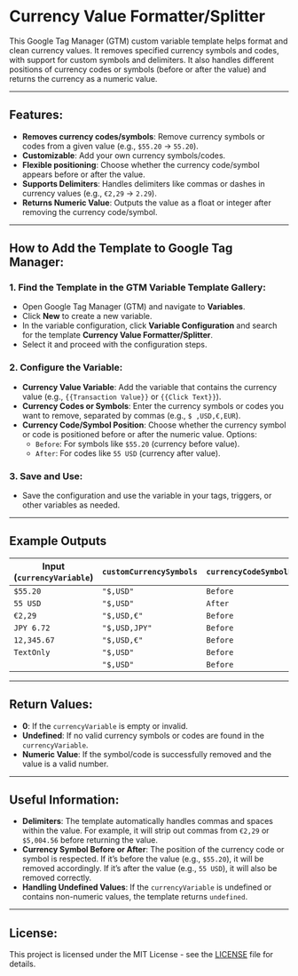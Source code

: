 # Currency Value Formatter/Splitter

This Google Tag Manager (GTM) custom variable template helps format and clean currency values. It removes specified currency symbols and codes, with support for custom symbols and delimiters. It also handles different positions of currency codes or symbols (before or after the value) and returns the currency as a numeric value.

---

## Features:
- **Removes currency codes/symbols**: Remove currency symbols or codes from a given value (e.g., `$55.20` → `55.20`).
- **Customizable**: Add your own currency symbols/codes.
- **Flexible positioning**: Choose whether the currency code/symbol appears before or after the value.
- **Supports Delimiters**: Handles delimiters like commas or dashes in currency values (e.g., `€2,29` → `2.29`).
- **Returns Numeric Value**: Outputs the value as a float or integer after removing the currency code/symbol.

---

## How to Add the Template to Google Tag Manager:

### 1. Find the Template in the GTM Variable Template Gallery:
- Open Google Tag Manager (GTM) and navigate to **Variables**.
- Click **New** to create a new variable.
- In the variable configuration, click **Variable Configuration** and search for the template **Currency Value Formatter/Splitter**.
- Select it and proceed with the configuration steps.

### 2. Configure the Variable:
- **Currency Value Variable**: Add the variable that contains the currency value (e.g., `{{Transaction Value}}` or `{{Click Text}}`).
- **Currency Codes or Symbols**: Enter the currency symbols or codes you want to remove, separated by commas (e.g., `$ ,USD,€,EUR`).
- **Currency Code/Symbol Position**: Choose whether the currency symbol or code is positioned before or after the numeric value. Options:
  - `Before`: For symbols like `$55.20` (currency before value).
  - `After`: For codes like `55 USD` (currency after value).

### 3. Save and Use:
- Save the configuration and use the variable in your tags, triggers, or other variables as needed.

---

## Example Outputs

| Input (`currencyVariable`) | `customCurrencySymbols` | `currencyCodeSymbolPosition` | Output      |
|----------------------------|--------------------------|------------------------------|-------------|
| `$55.20`                   | `"$,USD"`               | `Before`                     | `55.2`      |
| `55 USD`                   | `"$,USD"`               | `After`                      | `55`        |
| `€2,29`                    | `"$,USD,€"`             | `Before`                     | `2.29`      |
| `JPY 6.72`                 | `"$,USD,JPY"`           | `Before`                     | `6.72`      |
| `12,345.67`                | `"$,USD,€"`             | `Before`                     | `undefined` |
| `TextOnly`                 | `"$,USD"`               | `Before`                     | `undefined` |
| ` `                        | `"$,USD"`               | `Before`                     | `0`         |

---

## Return Values:
- **0**: If the `currencyVariable` is empty or invalid.
- **Undefined**: If no valid currency symbols or codes are found in the `currencyVariable`.
- **Numeric Value**: If the symbol/code is successfully removed and the value is a valid number.

---

## Useful Information:
- **Delimiters**: The template automatically handles commas and spaces within the value. For example, it will strip out commas from `€2,29` or `$5,004.56` before returning the value.
- **Currency Symbol Before or After**: The position of the currency code or symbol is respected. If it’s before the value (e.g., `$55.20`), it will be removed accordingly. If it’s after the value (e.g., `55 USD`), it will also be removed correctly.
- **Handling Undefined Values**: If the `currencyVariable` is undefined or contains non-numeric values, the template returns `undefined`.

---

## License:
This project is licensed under the MIT License - see the [LICENSE](LICENSE) file for details.

